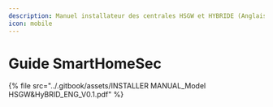 ```yaml
---
description: Manuel installateur des centrales HSGW et HYBRIDE (Anglais)
icon: mobile
---
```


# Guide SmartHomeSec

{% file src="../.gitbook/assets/INSTALLER MANUAL_Model HSGW&HyBRID_ENG_V0.1.pdf" %}
